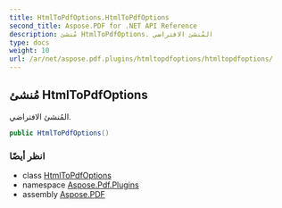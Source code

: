 ```yaml
---
title: HtmlToPdfOptions.HtmlToPdfOptions
second_title: Aspose.PDF for .NET API Reference
description: مُنشئ HtmlToPdfOptions. المُنشئ الافتراضي
type: docs
weight: 10
url: /ar/net/aspose.pdf.plugins/htmltopdfoptions/htmltopdfoptions/
---
```

## مُنشئ HtmlToPdfOptions

المُنشئ الافتراضي.

```csharp
public HtmlToPdfOptions()
```

### انظر أيضًا

* class [HtmlToPdfOptions](../)
* namespace [Aspose.Pdf.Plugins](../../../aspose.pdf.plugins/)
* assembly [Aspose.PDF](../../../)